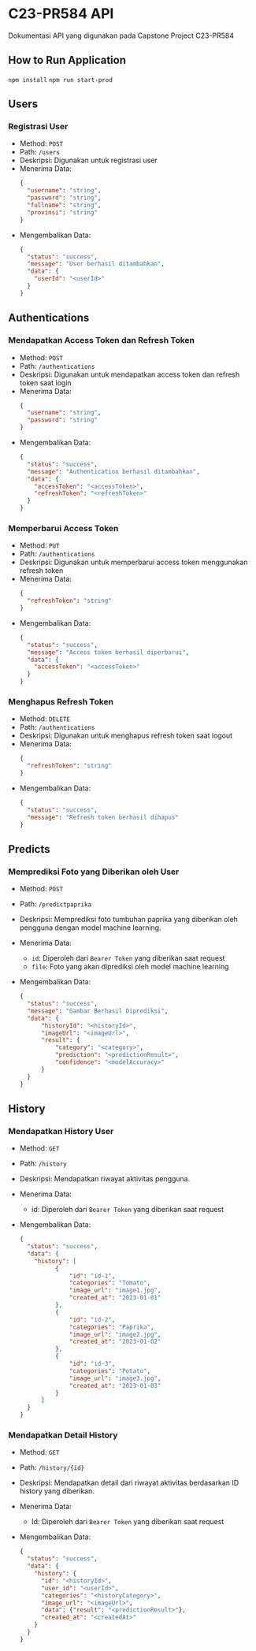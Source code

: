 # C23-PR584 API
Dokumentasi API yang digunakan pada Capstone Project C23-PR584

## How to Run Application
`npm install`
`npm run start-prod`

## Users

### Registrasi User

- Method: `POST`
- Path: `/users`
- Deskripsi: Digunakan untuk registrasi user
- Menerima Data:
  ```json
  {
    "username": "string",
    "password": "string",
    "fullname": "string",
    "provinsi": "string"
  }
  ```
- Mengembalikan Data:
  ```json
  {
    "status": "success",
    "message": "User berhasil ditambahkan",
    "data": {
      "userId": "<userId>"
    }
  }
  ```

## Authentications

### Mendapatkan Access Token dan Refresh Token

- Method: `POST`
- Path: `/authentications`
- Deskripsi: Digunakan untuk mendapatkan access token dan refresh token saat login
- Menerima Data:
  ```json
  {
    "username": "string",
    "password": "string"
  }
  ```
- Mengembalikan Data:
  ```json
  {
    "status": "success",
    "message": "Authentication berhasil ditambahkan",
    "data": {
      "accessToken": "<accessToken>",
      "refreshToken": "<refreshToken>"
    }
  }
  ```

### Memperbarui Access Token

- Method: `PUT`
- Path: `/authentications`
- Deskripsi: Digunakan untuk memperbarui access token menggunakan refresh token
- Menerima Data:
  ```json
  {
    "refreshToken": "string"
  }
  ```
- Mengembalikan Data:
  ```json
  {
    "status": "success",
    "message": "Access token berhasil diperbarui",
    "data": {
      "accessToken": "<accessToken>"
    }
  }
  ```

### Menghapus Refresh Token

- Method: `DELETE`
- Path: `/authentications`
- Deskripsi: Digunakan untuk menghapus refresh token saat logout
- Menerima Data:
  ```json
  {
    "refreshToken": "string"
  }
  ```
- Mengembalikan Data:
  ```json
  {
    "status": "success",
    "message": "Refresh token berhasil dihapus"
  }
  ```

## Predicts

### Memprediksi Foto yang Diberikan oleh User

- Method: `POST`
- Path: `/predictpaprika`
- Deskripsi: Memprediksi foto tumbuhan paprika yang diberikan oleh pengguna dengan model machine learning.
- Menerima Data:
	- `id`: Diperoleh dari `Bearer Token` yang diberikan saat request
	- `file`: Foto yang akan diprediksi oleh model machine learning
  
- Mengembalikan Data:
  ```json
  {
    "status": "success",
    "message": "Gambar Berhasil Diprediksi",
    "data": {
        "historyId": "<historyId>",
        "imageUrl": "<imageUrl>",
        "result": {
            "category": "<category>",
            "prediction": "<predictionResult>",
            "confidence": "<modelAccuracy>"
        }
    }
  }
  ```

## History

### Mendapatkan History User

- Method: `GET`
- Path: `/history`
- Deskripsi: Mendapatkan riwayat aktivitas pengguna.
- Menerima Data:
	- id: Diperoleh dari `Bearer Token` yang diberikan saat request
  
- Mengembalikan Data:
  ```json
  {
    "status": "success",
    "data": {
      "history": [
            {
                "id": "id-1",
                "categories": "Tomato",
                "image_url": "image1.jpg",
                "created_at": "2023-01-01"
            },
            {
                "id": "id-2",
                "categories": "Paprika",
                "image_url": "image2.jpg",
                "created_at": "2023-01-02"
            },
            {
                "id": "id-3",
                "categories": "Potato",
                "image_url": "image3.jpg",
                "created_at": "2023-01-03"
            }
        ]
    }
  }
  ```

### Mendapatkan Detail History

- Method: `GET`
- Path: `/history/{id}`
- Deskripsi: Mendapatkan detail dari riwayat aktivitas berdasarkan ID history yang diberikan.
- Menerima Data:
	- Id: Diperoleh dari `Bearer Token` yang diberikan saat request
  
- Mengembalikan Data:
  ```json
  {
    "status": "success",
    "data": {
      "history": {
        "id": "<historyId>",
        "user_id": "<userId>",
        "categories": "<historyCategory>",
        "image_url": "<imageUrl>",
        "data": {"result": "<predictionResult>"},
        "created_at": "<createdAt>"
      }
    }
  }
  ```